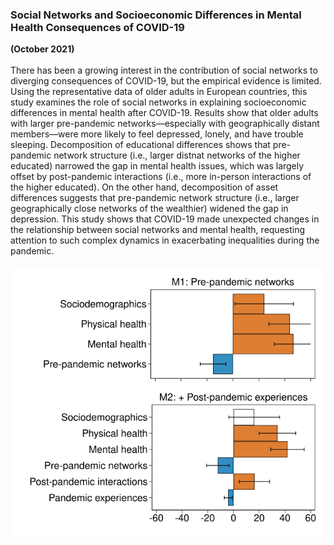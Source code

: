 ### Social Networks and Socioeconomic Differences in Mental Health Consequences of COVID-19
**(October 2021)**
<br>
<br>
There has been a growing interest in the contribution of social networks to diverging consequences of COVID-19, but the empirical evidence is limited. Using the representative data of older adults in European countries, this study examines the role of social networks in explaining socioeconomic differences in mental health after COVID-19. Results show that older adults with larger pre-pandemic networks—especially with geographically distant members—were more likely to feel depressed, lonely, and have trouble sleeping. Decomposition of educational differences shows that pre-pandemic network structure (i.e., larger distnat networks of the higher educated) narrowed the gap in mental health issues, which was largely offset by post-pandemic interactions (i.e., more in-person interactions of the higher educated). On the other hand, decomposition of asset differences suggests that pre-pandemic network structure (i.e., larger geographically close networks of the wealthier) widened the gap in depression. This study shows that COVID-19 made unexpected changes in the relationship between social networks and mental health, requesting attention to such complex dynamics in exacerbating inequalities during the pandemic.
<br>
<br>
![fig1](/assets/abstract/covidhealth_fig1.svg)
